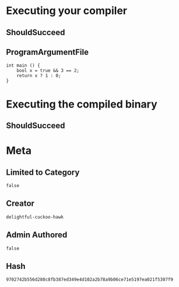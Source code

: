 # Executing your compiler

## ShouldSucceed

## ProgramArgumentFile

```
int main () {
    bool x = true && 3 == 2;
    return x ? 1 : 0;
}
```

# Executing the compiled binary

## ShouldSucceed

# Meta

## Limited to Category

```
false
```

## Creator

```
delightful-cuckoo-hawk
```

## Admin Authored

```
false
```

## Hash

```
9702742b556d280c8fb387ed349e4d102a2b78a9b06ce71e5197ea021f5307f9
```
